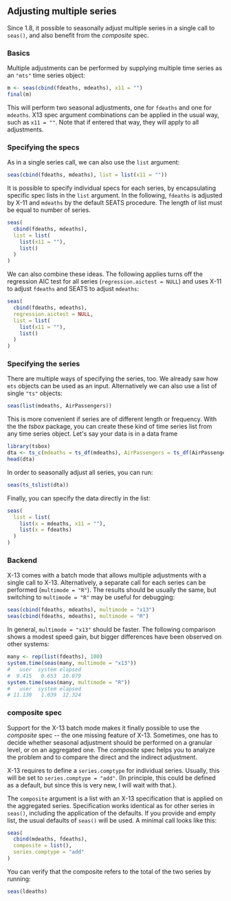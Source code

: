 ## Adjusting multiple series

Since 1.8, it possible to seasonally adjust multiple series in a single call to `seas()`, and also benefit from the *composite* spec.

### Basics

Multiple adjustments can be performed by supplying multiple time series as an
`"mts"` time series object:

```r
m <- seas(cbind(fdeaths, mdeaths), x11 = "")
final(m)
```

This will perform two seasonal adjustments, one for `fdeaths` and one for
`mdeaths`. X13 spec argument combinations can be applied in the usual way, such
as `x11 = ""`. Note that if entered that way, they will apply to all
adjustments.


### Specifying the specs


As in a single series call, we can also use the `list` argument:

```r
seas(cbind(fdeaths, mdeaths), list = list(x11 = ""))
```

It is possible to specify individual specs for each series, by encapsulating
specific spec lists in the `list` argument. In the following, `fdeaths` is
adjusted by X-11 and `mdeaths` by the default SEATS procedure. The length of
list must be equal to number of series.

```r
seas(
  cbind(fdeaths, mdeaths),
  list = list(
    list(x11 = ""),
    list()
  )
)
```

We can also combine these ideas. The following applies turns off the regression
AIC test for all series (`regression.aictest = NULL`) and uses X-11 to adjust
`fdeaths` and SEATS to adjust `mdeaths`:

```r
seas(
  cbind(fdeaths, mdeaths),
  regression.aictest = NULL,
  list = list(
    list(x11 = ""),
    list()
  )
)
```

### Specifying the series

There are multiple ways of specifying the series, too. We already saw how `mts`
objects can be used as an input. Alternatively we can also use a list of single
`"ts"` objects:

```r
seas(list(mdeaths, AirPassengers))
```

This is more convenient if series are of different length or frequency. With the
the *tsbox* package, you can create these kind of time series list from any time
series object. Let's say your data is in a data frame

```r
library(tsbox)
dta <- ts_c(mdeaths = ts_df(mdeaths), AirPassengers = ts_df(AirPassengers))
head(dta)
```

In order to seasonally adjust all series, you can run:

```r
seas(ts_tslist(dta))
```

Finally, you can specify the data directly in the list:

```r
seas(
  list = list(
    list(x = mdeaths, x11 = ""),
    list(x = fdeaths)
  )
)
```

### Backend

X-13 comes with a batch mode that allows multiple adjustments with a single call
to X-13. Alternatively, a separate call for each series can be performed
(`multimode = "R"`). The results should be usually the same, but switching to
`multimode = "R"` may be useful for debugging:

```r
seas(cbind(fdeaths, mdeaths), multimode = "x13")
seas(cbind(fdeaths, mdeaths), multimode = "R")
```

In general, `multimode = "x13"` should be faster. The following comparison shows
a modest speed gain, but bigger differences have been observed on other systems:

```r
many <- rep(list(fdeaths), 100)
system.time(seas(many, multimode = "x13"))
#   user  system elapsed
#  9.415   0.653  10.079
system.time(seas(many, multimode = "R"))
#   user  system elapsed
# 11.130   1.039  12.324
```


### composite spec

Support for the X-13 batch mode makes it finally possible to use the *composite*
spec -- the one missing feature of X-13. Sometimes, one has to decide whether
seasonal adjustment should be performed on a granular level, or on an aggregated
one. The *composite* spec helps you to analyze the problem and to compare the
direct and the indirect adjustment.

X-13 requires to define a `series.comptype` for individual series. Usually, this
will be set to `series.comptype = "add"`. (In principle, this could be defined
as a default, but since this is very new, I will wait with that.).

The `composite` argument is a list with an X-13 specification that is applied on
the aggregated series. Specification works identical as for other series in
`seas()`, including the application of the defaults. If you provide and empty
list, the usual defaults of `seas()` will be used.
A minimal call looks like this:

```r
seas(
  cbind(mdeaths, fdeaths),
  composite = list(),
  series.comptype = "add"
)
```

You can verify that the composite refers to the total of the two series by
running:

```r
seas(ldeaths)
```

